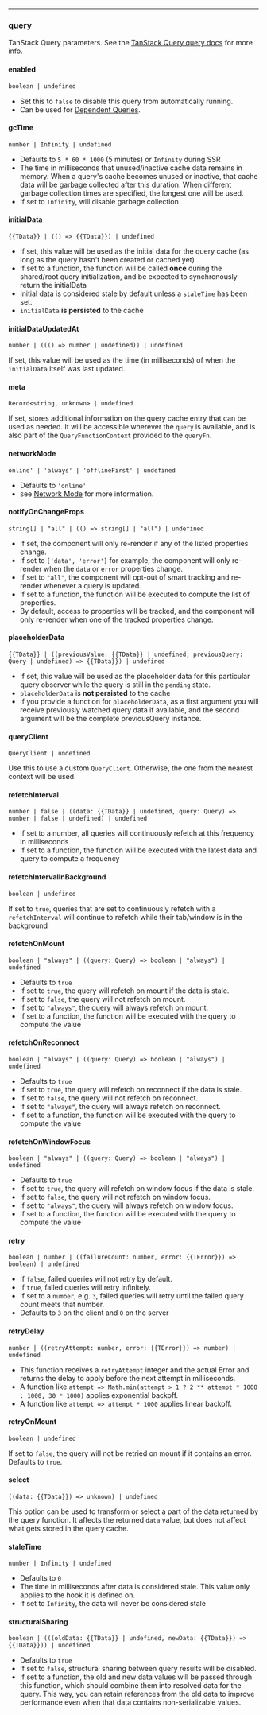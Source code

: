 <!--
<script setup>
const TData = 'TData'
const TError = 'TError'
const hideQueryOptions = []
</script>
-->

<br />

---

### query

TanStack Query parameters. See the [TanStack Query query docs](https://tanstack.com/query/v5/docs/react/reference/useQuery) for more info.

#### enabled

`boolean | undefined`

- Set this to `false` to disable this query from automatically running.
- Can be used for [Dependent Queries](https://tanstack.com/query/v5/docs/react/guides/dependent-queries).


<div v-if="!hideQueryOptions?.includes('gcTime')">

#### gcTime

`number | Infinity | undefined`

- Defaults to `5 * 60 * 1000` (5 minutes) or `Infinity` during SSR
- The time in milliseconds that unused/inactive cache data remains in memory. When a query's cache becomes unused or inactive, that cache data will be garbage collected after this duration. When different garbage collection times are specified, the longest one will be used.
- If set to `Infinity`, will disable garbage collection

</div>

#### initialData

`{{TData}} | (() => {{TData}}) | undefined`

- If set, this value will be used as the initial data for the query cache (as long as the query hasn't been created or cached yet)
- If set to a function, the function will be called **once** during the shared/root query initialization, and be expected to synchronously return the initialData
- Initial data is considered stale by default unless a `staleTime` has been set.
- `initialData` **is persisted** to the cache

#### initialDataUpdatedAt

`number | ((() => number | undefined)) | undefined`

If set, this value will be used as the time (in milliseconds) of when the `initialData` itself was last updated.

#### meta

`Record<string, unknown> | undefined`

If set, stores additional information on the query cache entry that can be used as needed. It will be accessible wherever the `query` is available, and is also part of the `QueryFunctionContext` provided to the `queryFn`.

#### networkMode

`online' | 'always' | 'offlineFirst' | undefined`

- Defaults to `'online'`
- see [Network Mode](https://tanstack.com/query/v5/docs/react/guides/network-mode) for more information.

#### notifyOnChangeProps

`string[] | "all" | (() => string[] | "all") | undefined`

- If set, the component will only re-render if any of the listed properties change.
- If set to `['data', 'error']` for example, the component will only re-render when the `data` or `error` properties change.
- If set to `"all"`, the component will opt-out of smart tracking and re-render whenever a query is updated.
- If set to a function, the function will be executed to compute the list of properties.
- By default, access to properties will be tracked, and the component will only re-render when one of the tracked properties change.

#### placeholderData

`{{TData}} | ((previousValue: {{TData}} | undefined; previousQuery: Query | undefined) => {{TData}}) | undefined`

- If set, this value will be used as the placeholder data for this particular query observer while the query is still in the `pending` state.
- `placeholderData` is **not persisted** to the cache
- If you provide a function for `placeholderData`, as a first argument you will receive previously watched query data if available, and the second argument will be the complete previousQuery instance.

#### queryClient

`QueryClient | undefined`

Use this to use a custom `QueryClient`. Otherwise, the one from the nearest context will be used.

#### refetchInterval

`number | false | ((data: {{TData}} | undefined, query: Query) => number | false | undefined) | undefined`

- If set to a number, all queries will continuously refetch at this frequency in milliseconds
- If set to a function, the function will be executed with the latest data and query to compute a frequency

#### refetchIntervalInBackground

`boolean | undefined`

If set to `true`, queries that are set to continuously refetch with a `refetchInterval` will continue to refetch while their tab/window is in the background

#### refetchOnMount

`boolean | "always" | ((query: Query) => boolean | "always") | undefined`

- Defaults to `true`
- If set to `true`, the query will refetch on mount if the data is stale.
- If set to `false`, the query will not refetch on mount.
- If set to `"always"`, the query will always refetch on mount.
- If set to a function, the function will be executed with the query to compute the value

#### refetchOnReconnect

`boolean | "always" | ((query: Query) => boolean | "always") | undefined`

- Defaults to `true`
- If set to `true`, the query will refetch on reconnect if the data is stale.
- If set to `false`, the query will not refetch on reconnect.
- If set to `"always"`, the query will always refetch on reconnect.
- If set to a function, the function will be executed with the query to compute the value

#### refetchOnWindowFocus

`boolean | "always" | ((query: Query) => boolean | "always") | undefined`

- Defaults to `true`
- If set to `true`, the query will refetch on window focus if the data is stale.
- If set to `false`, the query will not refetch on window focus.
- If set to `"always"`, the query will always refetch on window focus.
- If set to a function, the function will be executed with the query to compute the value

#### retry

`boolean | number | ((failureCount: number, error: {{TError}}) => boolean) | undefined`

- If `false`, failed queries will not retry by default.
- If `true`, failed queries will retry infinitely.
- If set to a `number`, e.g. `3`, failed queries will retry until the failed query count meets that number.
- Defaults to `3` on the client and `0` on the server

#### retryDelay

`number | ((retryAttempt: number, error: {{TError}}) => number) | undefined`

- This function receives a `retryAttempt` integer and the actual Error and returns the delay to apply before the next attempt in milliseconds.
- A function like `attempt => Math.min(attempt > 1 ? 2 ** attempt * 1000 : 1000, 30 * 1000)` applies exponential backoff.
- A function like `attempt => attempt * 1000` applies linear backoff.

#### retryOnMount

`boolean | undefined`

If set to `false`, the query will not be retried on mount if it contains an error. Defaults to `true`.

#### select

`((data: {{TData}}) => unknown) | undefined`

This option can be used to transform or select a part of the data returned by the query function. It affects the returned `data` value, but does not affect what gets stored in the query cache.

<div v-if="!hideQueryOptions?.includes('staleTime')">

#### staleTime

`number | Infinity | undefined`

- Defaults to `0`
- The time in milliseconds after data is considered stale. This value only applies to the hook it is defined on.
- If set to `Infinity`, the data will never be considered stale

</div>

#### structuralSharing

`boolean | (((oldData: {{TData}} | undefined, newData: {{TData}}) => {{TData}})) | undefined`

- Defaults to `true`
- If set to `false`, structural sharing between query results will be disabled.
- If set to a function, the old and new data values will be passed through this function, which should combine them into resolved data for the query. This way, you can retain references from the old data to improve performance even when that data contains non-serializable values.
